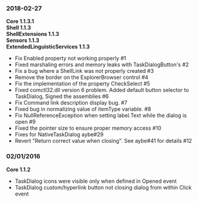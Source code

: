 ### 2018-02-27  
**Core 1.1.3.1**  
**Shell 1.1.3**  
**ShellExtensions 1.1.3**  
**Sensors 1.1.3**  
**ExtendedLinguisticServices 1.1.3**  
- Fix Enabled property not working properly #1
- Fixed marshaling errors and memory leaks with TaskDialogButton's #2
- Fix a bug where a ShellLink was not properly created #3
- Remove the border on the ExplorerBrowser control #4
- Fix the implementation of the property CheckSelect #5
- Fixed comctl32.dll version 6 problem. Added default button selector to TaskDialog, Signed the assemblies #6
- Fix Command link description display bug. #7
- Fixed bug in normalizing value of itemType variable. #8
- Fix NullReferenceException when setting label.Text while the dialog is open #9
- Fixed the pointer size to ensure proper memory access #10
- Fixes for NativeTaskDialog aybe#29
- Revert "Return correct value when closing". See aybe#41 for details #12

### 02/01/2016  
**Core 1.1.2**  
- TaskDialog icons were visible only when defined in Opened event
- TaskDialog custom/hyperlink button not closing dialog from within Click event
